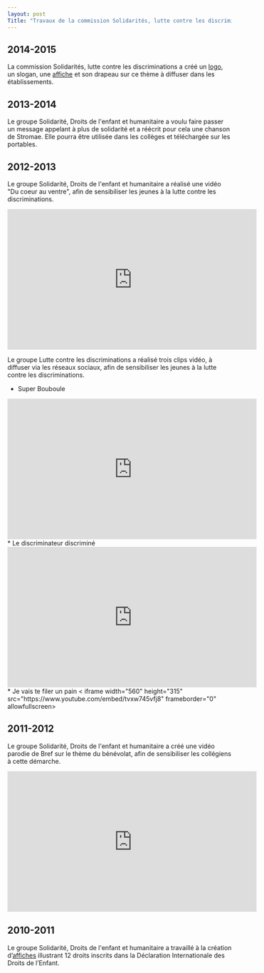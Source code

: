 ```yaml
---
layout: post
Title: "Travaux de la commission Solidarités, lutte contre les discriminations"
---
```


## 2014-2015

La commission Solidarités, lutte contre les discriminations a créé un [logo](http://www.gironde.fr/jcms/cgw_81163/cdj-2015-logo-commission-solidarite), un slogan, une [affiche](http://www.gironde.fr/jcms/cgw_81141/cdj-2015-affiche-commission-solidarite) et son drapeau sur ce thème à diffuser dans les établissements.

## 2013-2014

Le groupe Solidarité, Droits de l'enfant et humanitaire a voulu faire passer un message appelant à plus de solidarité et a réécrit pour cela une chanson de Stromae. Elle pourra être utilisée dans les collèges et téléchargée sur les portables.

## 2012-2013

Le groupe Solidarité, Droits de l'enfant et humanitaire a réalisé une vidéo "Du coeur au ventre", afin de sensibiliser les jeunes à la lutte contre les discriminations.

<iframe width="560" height="315" src="https://www.youtube.com/embed/05r8EHYJVdI?rel=0" frameborder="0" allowfullscreen></iframe> 

Le groupe Lutte contre les discriminations a réalisé trois clips vidéo, à diffuser via les réseaux sociaux, afin de sensibiliser les jeunes à la lutte contre les discriminations. 

* Super Bouboule
<iframe width="560" height="315" src="https://www.youtube.com/embed/_fC9ySqNLWk" frameborder="0" allowfullscreen></iframe>
* Le discriminateur discriminé
<iframe width="560" height="315" src="https://www.youtube.com/embed/J0xQz_KehM8" frameborder="0" allowfullscreen></iframe> 
* Je vais te filer un pain
<   iframe width="560" height="315" src="https://www.youtube.com/embed/tvxw745vfj8" frameborder="0" allowfullscreen></iframe> 

## 2011-2012

Le groupe Solidarité, Droits de l'enfant et humanitaire a créé une vidéo parodie de Bref sur le thème du bénévolat, afin de sensibiliser les collégiens à cette démarche.

<iframe width="560" height="315" src="https://www.youtube.com/embed/L-5YaGO1NQ0?index=7&rel=0" frameborder="0" allowfullscreen></iframe> 


## 2010-2011

Le groupe Solidarité, Droits de l'enfant et humanitaire a travaillé à la création d’[affiches](http://www.gironde.fr/jcms/c_7019/12-affiches-droits-de-l-enfant) illustrant 12 droits inscrits dans la Déclaration Internationale des Droits de l’Enfant.
